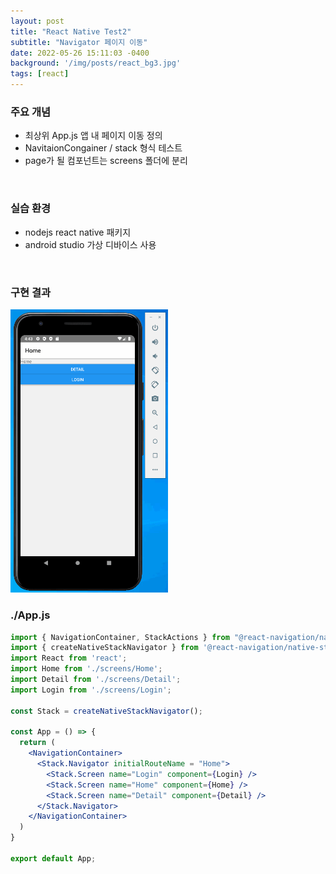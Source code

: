 ```yaml
---
layout: post
title: "React Native Test2"
subtitle: "Navigator 페이지 이동"
date: 2022-05-26 15:11:03 -0400
background: '/img/posts/react_bg3.jpg'
tags: [react]
---
```


### 주요 개념 
* 최상위 App.js 앱 내 페이지 이동 정의
* NavitaionCongainer / stack 형식 테스트
* page가 될 컴포넌트는 screens 폴더에 분리

<br>

### 실습 환경
* nodejs react native 패키지
* android studio 가상 디바이스 사용

<br>

### 구현 결과
<img src="/img/work/rn_page_test.gif" width="50%" height="50%"> 	

<br>

### ./App.js

``` jsx
import { NavigationContainer, StackActions } from "@react-navigation/native"; 
import { createNativeStackNavigator } from '@react-navigation/native-stack';
import React from 'react';
import Home from './screens/Home';
import Detail from './screens/Detail';
import Login from './screens/Login';

const Stack = createNativeStackNavigator();

const App = () => {
  return (
    <NavigationContainer>
      <Stack.Navigator initialRouteName = "Home">
        <Stack.Screen name="Login" component={Login} />
        <Stack.Screen name="Home" component={Home} />
        <Stack.Screen name="Detail" component={Detail} />
      </Stack.Navigator>
    </NavigationContainer>    
  )
}

export default App;

```
